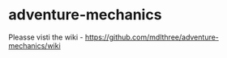 # adventure-mechanics

Pleasse visti the wiki - https://github.com/mdlthree/adventure-mechanics/wiki
